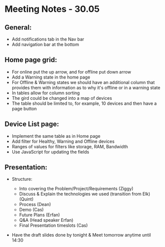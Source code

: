 # Meeting Notes - 30.05

## General:

- Add notifications tab in the Nav bar
- Add navigation bar at the bottom 

## Home page grid:

- For online put the up arrow, and for offline put down arrow
- Add a Warning state in the home page
- For Offline & Warning states we should have an additional column that provides them 	with information as to why it's offline or in a warning state
- In tables allow for column sorting
- The gird could be changed into a map of devices
- The table should be limited to, for example, 10 devices and then have a page button


## Device List page:

- Implement the same table as in Home page
- Add filter for Healthy, Warning and Offline devices
- Ranges of values for filters like storage, RAM, Bandwidth
- Use JavaScript for updating the fields

## Presentation:

- Structure:

	- Into covering the Problem/Project/Requirements (Ziggy)
	- Discuss & Explain the technologies we used (transition from Elk) (Quint)
	- Process (Dean)
	- Demo (Cas)
	- Future Plans (Erfan)
	- Q&A (Head speaker Erfan)
	- Final Presentation timeslots (Cas)

- Have the draft slides done by tonight & Meet tomorrow anytime until 14:30

